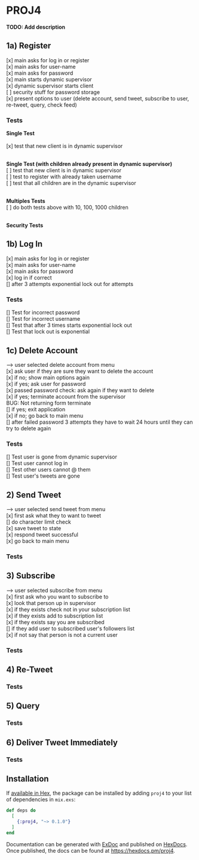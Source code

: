 # PROJ4

**TODO: Add description**

## **1a) Register**

[x] main asks for log in or register<br>
[x] main asks for user-name<br>
[x] main asks for password<br>
[x] main starts dynamic supervisor<br>
[x] dynamic supervisor starts client<br>
[ ] security stuff for password storage<br>
[x] present options to user (delete account, send tweet, subscribe to user, re-tweet, query, check feed)

### **Tests**

**Single Test**<br>
<br>
[x] test that new client is in dynamic supervisor<br>
<br>

**Single Test (with children already present in dynamic supervisor)**<br>
[ ] test that new client is in dynamic supervisor<br>
[ ] test to register with already taken username<br>
[ ] test that all children are in the dynamic supervisor<br>
<br>

**Multiples Tests**<br>
[ ] do both tests above with 10, 100, 1000 children<br>
<br>

**Security Tests**<br>

## **1b) Log In**

[x] main asks for log in or register<br>
[x] main asks for user-name<br>
[x] main asks for password<br>
[x] log in if correct<br>
[] after 3 attempts exponential lock out for attempts<br>

### **Tests**

[] Test for incorrect password<br>
[] Test for incorrect username<br>
[] Test that after 3 times starts exponential lock out<br>
[] Test that lock out is exponential

## **1c) Delete Account**

--> user selected delete account from menu<br>
[x] ask user if they are sure they want to delete the account<br>
[x] if no; show main options again<br>
[x] if yes; ask user for password<br>
[x] passed password check: ask again if they want to delete<br>
[x] if yes; terminate account from the supervisor<br>
BUG: Not returning form terminate<br>
[] if yes; exit application<br>
[x] if no; go back to main menu<br>
[] after failed password 3 attempts they have to wait 24 hours until they can try to delete again<br>

### **Tests**

[] Test user is gone from dynamic supervisor<br>
[] Test user cannot log in<br>
[] Test other users cannot @ them<br>
[] Test user's tweets are gone<br>

## **2) Send Tweet**

--> user selected send tweet from menu<br>
[x] first ask what they to want to tweet<br>
[] do character limit check<br>
[x] save tweet to state<br>
[x] respond tweet successful<br>
[x] go back to main menu<br>

### **Tests**

## **3) Subscribe**

--> user selected subscribe from menu<br>
[x] first ask who you want to subscribe to<br>
[x] look that person up in supervisor<br>
[x] if they exists check not in your subscription list<br>
[x] if they exists add to subscription list<br>
[x] if they exists say you are subscribed<br>
[] if they add user to subscribed user's followers list<br>
[x] if not say that person is not a current user<br>

### **Tests**

## **4) Re-Tweet**

### **Tests**

## **5) Query**

### **Tests**

## **6) Deliver Tweet Immediately**

### **Tests**

## Installation

If [available in Hex](https://hex.pm/docs/publish), the package can be installed by adding `proj4` to your list of dependencies in `mix.exs`:

```elixir
def deps do
  [
    {:proj4, "~> 0.1.0"}
  ]
end
```

Documentation can be generated with [ExDoc](https://github.com/elixir-lang/ex_doc) and published on [HexDocs](https://hexdocs.pm). Once published, the docs can be found at <https://hexdocs.pm/proj4>.
